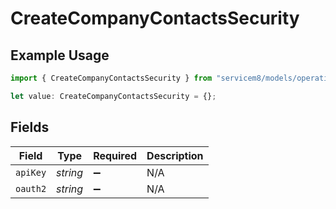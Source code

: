 # CreateCompanyContactsSecurity

## Example Usage

```typescript
import { CreateCompanyContactsSecurity } from "servicem8/models/operations";

let value: CreateCompanyContactsSecurity = {};
```

## Fields

| Field              | Type               | Required           | Description        |
| ------------------ | ------------------ | ------------------ | ------------------ |
| `apiKey`           | *string*           | :heavy_minus_sign: | N/A                |
| `oauth2`           | *string*           | :heavy_minus_sign: | N/A                |